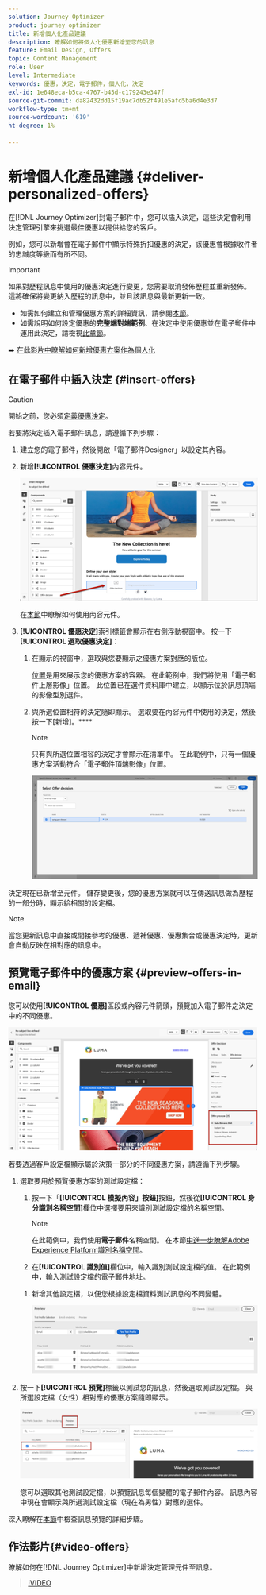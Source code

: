```yaml
---
solution: Journey Optimizer
product: journey optimizer
title: 新增個人化產品建議
description: 瞭解如何將個人化優惠新增至您的訊息
feature: Email Design, Offers
topic: Content Management
role: User
level: Intermediate
keywords: 優惠，決定，電子郵件，個人化，決定
exl-id: 1e648eca-b5ca-4767-b45d-c179243e347f
source-git-commit: da82432dd15f19ac7db52f491e5afd5ba6d4e3d7
workflow-type: tm+mt
source-wordcount: '619'
ht-degree: 1%

---
```


# 新增個人化產品建議 {#deliver-personalized-offers}

在[!DNL Journey Optimizer]封電子郵件中，您可以插入決定，這些決定會利用決定管理引擎來挑選最佳優惠以提供給您的客戶。

例如，您可以新增會在電子郵件中顯示特殊折扣優惠的決定，該優惠會根據收件者的忠誠度等級而有所不同。

>[!IMPORTANT]
>
>如果對歷程訊息中使用的優惠決定進行變更，您需要取消發佈歷程並重新發佈。  這將確保將變更納入歷程的訊息中，並且該訊息與最新更新一致。

* 如需如何建立和管理優惠方案的詳細資訊，請參閱[本節](../offers/get-started/starting-offer-decisioning.md)。
* 如需說明如何設定優惠的&#x200B;**完整端對端範例**、在決定中使用優惠並在電子郵件中運用此決定，請檢視[此章節](../offers/offers-e2e.md#insert-decision-in-email)。

➡️ [在此影片中瞭解如何新增優惠方案作為個人化](#video-offers)

## 在電子郵件中插入決定 {#insert-offers}

>[!CAUTION]
>
>開始之前，您必須[定義優惠決定](../offers/offer-activities/create-offer-activities.md)。

若要將決定插入電子郵件訊息，請遵循下列步驟：

1. 建立您的電子郵件，然後開啟「電子郵件Designer」以設定其內容。

1. 新增&#x200B;**[!UICONTROL 優惠決定]**&#x200B;內容元件。

   ![](assets/deliver-offer-component.png)

   在[本節](content-components.md)中瞭解如何使用內容元件。

1. **[!UICONTROL 優惠決定]**&#x200B;索引標籤會顯示在右側浮動視窗中。 按一下&#x200B;**[!UICONTROL 選取優惠決定]**：

   1. 在顯示的視窗中，選取與您要顯示之優惠方案對應的版位。

      [位置](../offers/offer-library/creating-placements.md)是用來展示您的優惠方案的容器。 在此範例中，我們將使用「電子郵件上層影像」位置。 此位置已在選件資料庫中建立，以顯示位於訊息頂端的影像型別選件。

   1. 與所選位置相符的決定隨即顯示。 選取要在內容元件中使用的決定，然後按一下[新增]。****

      >[!NOTE]
      >
      >只有與所選位置相容的決定才會顯示在清單中。 在此範例中，只有一個優惠方案活動符合「電子郵件頂端影像」位置。

      ![](assets/deliver-offer-placement.png)

決定現在已新增至元件。 儲存變更後，您的優惠方案就可以在傳送訊息做為歷程的一部分時，顯示給相關的設定檔。

>[!NOTE]
>
>當您更新訊息中直接或間接參考的優惠、遞補優惠、優惠集合或優惠決定時，更新會自動反映在相對應的訊息中。

## 預覽電子郵件中的優惠方案 {#preview-offers-in-email}

您可以使用&#x200B;**[!UICONTROL 優惠]**&#x200B;區段或內容元件箭頭，預覽加入電子郵件之決定中的不同優惠。

![](assets/deliver-offer-preview.png)

若要透過客戶設定檔顯示屬於決策一部分的不同優惠方案，請遵循下列步驟。

1. 選取要用於預覽優惠方案的測試設定檔：

   1. 按一下「**[!UICONTROL 模擬內容」按鈕]**&#x200B;按鈕，然後從&#x200B;**[!UICONTROL 身分識別名稱空間]**&#x200B;欄位中選擇要用來識別測試設定檔的名稱空間。

      >[!NOTE]
      >
      >在此範例中，我們使用&#x200B;**電子郵件**&#x200B;名稱空間。 在本節[中進一步瞭解Adobe Experience Platform識別名稱空間](../audience/get-started-identity.md)。

   1. 在&#x200B;**[!UICONTROL 識別值]**&#x200B;欄位中，輸入識別測試設定檔的值。 在此範例中，輸入測試設定檔的電子郵件地址。

   <!--For example enter smith@adobe.com and click the **[!UICONTROL Add profile]** button.-->

   1. 新增其他設定檔，以便您根據設定檔資料測試訊息的不同變體。

      ![](assets/deliver-offer-test-profiles.png)

1. 按一下&#x200B;**[!UICONTROL 預覽]**&#x200B;標籤以測試您的訊息，然後選取測試設定檔。 與所選設定檔（女性）相對應的優惠方案隨即顯示。

   ![](assets/deliver-offer-test-profile-female-preview.png)

   您可以選取其他測試設定檔，以預覽訊息每個變體的電子郵件內容。 訊息內容中現在會顯示與所選測試設定檔（現在為男性）對應的選件。

深入瞭解在[本節](#preview-your-messages)中檢查訊息預覽的詳細步驟。

## 作法影片{#video-offers}

瞭解如何在[!DNL Journey Optimizer]中新增決定管理元件至訊息。

>[!VIDEO](https://video.tv.adobe.com/v/334088?quality=12)
